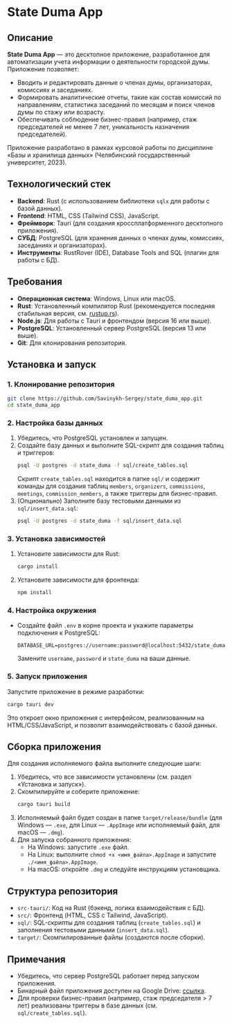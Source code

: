 # State Duma App

## Описание

**State Duma App** — это десктопное приложение, разработанное для автоматизации учета информации о деятельности городской думы. Приложение позволяет:
- Вводить и редактировать данные о членах думы, организаторах, комиссиях и заседаниях.
- Формировать аналитические отчеты, такие как состав комиссий по направлениям, статистика заседаний по месяцам и поиск членов думы по стажу или возрасту.
- Обеспечивать соблюдение бизнес-правил (например, стаж председателей не менее 7 лет, уникальность назначения председателей).

Приложение разработано в рамках курсовой работы по дисциплине «Базы и хранилища данных» (Челябинский государственный университет, 2023).

## Технологический стек

- **Backend**: Rust (с использованием библиотеки `sqlx` для работы с базой данных).
- **Frontend**: HTML, CSS (Tailwind CSS), JavaScript.
- **Фреймворк**: Tauri (для создания кроссплатформенного десктопного приложения).
- **СУБД**: PostgreSQL (для хранения данных о членах думы, комиссиях, заседаниях и организаторах).
- **Инструменты**: RustRover (IDE), Database Tools and SQL (плагин для работы с БД).

## Требования

- **Операционная система**: Windows, Linux или macOS.
- **Rust**: Установленный компилятор Rust (рекомендуется последняя стабильная версия, см. [rustup.rs](https://rustup.rs/)).
- **Node.js**: Для работы с Tauri и фронтендом (версия 16 или выше).
- **PostgreSQL**: Установленный сервер PostgreSQL (версия 13 или выше).
- **Git**: Для клонирования репозитория.

## Установка и запуск

### 1. Клонирование репозитория
```bash
git clone https://github.com/Savinykh-Sergey/state_duma_app.git
cd state_duma_app
```

### 2. Настройка базы данных
1. Убедитесь, что PostgreSQL установлен и запущен.
2. Создайте базу данных и выполните SQL-скрипт для создания таблиц и триггеров:
   ```bash
   psql -U postgres -d state_duma -f sql/create_tables.sql
   ```
   Скрипт `create_tables.sql` находится в папке `sql/` и содержит команды для создания таблиц `members`, `organizers`, `commissions`, `meetings`, `commission_members`, а также триггеры для бизнес-правил.
3. (Опционально) Заполните базу тестовыми данными из `sql/insert_data.sql`:
   ```bash
   psql -U postgres -d state_duma -f sql/insert_data.sql
   ```

### 3. Установка зависимостей
1. Установите зависимости для Rust:
   ```bash
   cargo install
   ```
2. Установите зависимости для фронтенда:
   ```bash
   npm install
   ```

### 4. Настройка окружения
- Создайте файл `.env` в корне проекта и укажите параметры подключения к PostgreSQL:
  ```env
  DATABASE_URL=postgres://username:password@localhost:5432/state_duma
  ```
  Замените `username`, `password` и `state_duma` на ваши данные.

### 5. Запуск приложения
Запустите приложение в режиме разработки:
```bash
cargo tauri dev
```
Это откроет окно приложения с интерфейсом, реализованным на HTML/CSS/JavaScript, и позволит взаимодействовать с базой данных.

## Сборка приложения
Для создания исполняемого файла выполните следующие шаги:

1. Убедитесь, что все зависимости установлены (см. раздел «Установка и запуск»).
2. Скомпилируйте и соберите приложение:
   ```bash
   cargo tauri build
   ```
3. Исполняемый файл будет создан в папке `target/release/bundle` (для Windows — `.exe`, для Linux — `.AppImage` или исполняемый файл, для macOS — `.dmg`).
4. Для запуска собранного приложения:
    - На Windows: запустите `.exe` файл.
    - На Linux: выполните `chmod +x <имя_файла>.AppImage` и запустите `./<имя_файла>.AppImage`.
    - На macOS: откройте `.dmg` и следуйте инструкциям установщика.

## Структура репозитория
- `src-tauri/`: Код на Rust (бэкенд, логика взаимодействия с БД).
- `src/`: Фронтенд (HTML, CSS с Tailwind, JavaScript).
- `sql/`: SQL-скрипты для создания таблиц (`create_tables.sql`) и заполнения тестовыми данными (`insert_data.sql`).
- `target/`: Скомпилированные файлы (создаются после сборки).

## Примечания
- Убедитесь, что сервер PostgreSQL работает перед запуском приложения.
- Бинарный файл приложения доступен на Google Drive: [ссылка](https://drive.google.com/file/d/ваш_id_файла/view?usp=sharing).
- Для проверки бизнес-правил (например, стаж председателя > 7 лет) реализованы триггеры в базе данных (см. `sql/create_tables.sql`).